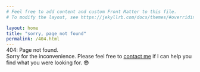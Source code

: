 ```yaml
---
# Feel free to add content and custom Front Matter to this file.
# To modify the layout, see https://jekyllrb.com/docs/themes/#overriding-theme-defaults

layout: home
title: "sorry, page not found"
permalink: /404.html
---
```

<p style="position:relative;top:-16px;padding-bottom:12px;">404: Page not found.<br />Sorry for the inconvenience. Please feel free to <a href="https://jenett.org/contact/">contact me</a> if I can help you find what you were looking for. 😎</p>